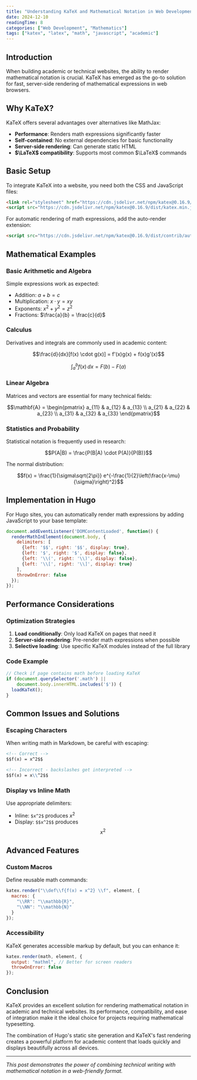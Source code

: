 ```yaml
---
title: "Understanding KaTeX and Mathematical Notation in Web Development"
date: 2024-12-10
readingTime: 8
categories: ["Web Development", "Mathematics"]
tags: ["katex", "latex", "math", "javascript", "academic"]
---
```


## Introduction

When building academic or technical websites, the ability to render mathematical notation is crucial. KaTeX has emerged as the go-to solution for fast, server-side rendering of mathematical expressions in web browsers.

## Why KaTeX?

KaTeX offers several advantages over alternatives like MathJax:

- **Performance**: Renders math expressions significantly faster
- **Self-contained**: No external dependencies for basic functionality  
- **Server-side rendering**: Can generate static HTML
- **$\LaTeX$ compatibility**: Supports most common $\LaTeX$ commands

## Basic Setup

To integrate KaTeX into a website, you need both the CSS and JavaScript files:

```html
<link rel="stylesheet" href="https://cdn.jsdelivr.net/npm/katex@0.16.9/dist/katex.min.css">
<script src="https://cdn.jsdelivr.net/npm/katex@0.16.9/dist/katex.min.js"></script>
```

For automatic rendering of math expressions, add the auto-render extension:

```html
<script src="https://cdn.jsdelivr.net/npm/katex@0.16.9/dist/contrib/auto-render.min.js"></script>
```

## Mathematical Examples

### Basic Arithmetic and Algebra

Simple expressions work as expected:
- Addition: $a + b = c$
- Multiplication: $x \cdot y = xy$  
- Exponents: $x^2 + y^2 = z^2$
- Fractions: $\frac{a}{b} = \frac{c}{d}$

### Calculus

Derivatives and integrals are commonly used in academic content:

$$\frac{d}{dx}[f(x) \cdot g(x)] = f'(x)g(x) + f(x)g'(x)$$

$$\int_{a}^{b} f(x) \, dx = F(b) - F(a)$$

### Linear Algebra

Matrices and vectors are essential for many technical fields:

$$\mathbf{A} = \begin{pmatrix}
a_{11} & a_{12} & a_{13} \\
a_{21} & a_{22} & a_{23} \\
a_{31} & a_{32} & a_{33}
\end{pmatrix}$$

### Statistics and Probability

Statistical notation is frequently used in research:

$$P(A|B) = \frac{P(B|A) \cdot P(A)}{P(B)}$$

The normal distribution:

$$f(x) = \frac{1}{\sigma\sqrt{2\pi}} e^{-\frac{1}{2}\left(\frac{x-\mu}{\sigma}\right)^2}$$

## Implementation in Hugo

For Hugo sites, you can automatically render math expressions by adding JavaScript to your base template:

```javascript
document.addEventListener('DOMContentLoaded', function() {
  renderMathInElement(document.body, {
    delimiters: [
      {left: '$$', right: '$$', display: true},
      {left: '$', right: '$', display: false},
      {left: '\\(', right: '\\)', display: false},
      {left: '\\[', right: '\\]', display: true}
    ],
    throwOnError: false
  });
});
```

## Performance Considerations

### Optimization Strategies

1. **Load conditionally**: Only load KaTeX on pages that need it
2. **Server-side rendering**: Pre-render math expressions when possible
3. **Selective loading**: Use specific KaTeX modules instead of the full library

### Code Example

```javascript
// Check if page contains math before loading KaTeX
if (document.querySelector('.math') || 
    document.body.innerHTML.includes('$')) {
  loadKaTeX();
}
```

## Common Issues and Solutions

### Escaping Characters

When writing math in Markdown, be careful with escaping:

```markdown
<!-- Correct -->
$$f(x) = x^2$$

<!-- Incorrect - backslashes get interpreted -->
$$f(x) = x\\^2$$
```

### Display vs Inline Math

Use appropriate delimiters:
- Inline: `$x^2$` produces $x^2$
- Display: `$$x^2$$` produces $$x^2$$

## Advanced Features

### Custom Macros

Define reusable math commands:

```javascript
katex.render("\\def\\f{f(x) = x^2} \\f", element, {
  macros: {
    "\\RR": "\\mathbb{R}",
    "\\NN": "\\mathbb{N}"
  }
});
```

### Accessibility

KaTeX generates accessible markup by default, but you can enhance it:

```javascript
katex.render(math, element, {
  output: "mathml", // Better for screen readers
  throwOnError: false
});
```

## Conclusion

KaTeX provides an excellent solution for rendering mathematical notation in academic and technical websites. Its performance, compatibility, and ease of integration make it the ideal choice for projects requiring mathematical typesetting.

The combination of Hugo's static site generation and KaTeX's fast rendering creates a powerful platform for academic content that loads quickly and displays beautifully across all devices.

---

*This post demonstrates the power of combining technical writing with mathematical notation in a web-friendly format.*

